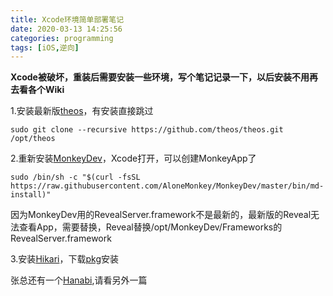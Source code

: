 ```yaml
---
title: Xcode环境简单部署笔记
date: 2020-03-13 14:25:56
categories: programming
tags: [iOS,逆向]
---
```


**Xcode被破坏，重装后需要安装一些环境，写个笔记记录一下，以后安装不用再去看各个Wiki**

1.安装最新版[theos](https://github.com/theos/theos/wiki/Installation "theos")，有安装直接跳过
```
sudo git clone --recursive https://github.com/theos/theos.git /opt/theos
```
2.重新安装[MonkeyDev](https://github.com/AloneMonkey/MonkeyDev/wiki "MonkeyDev")，Xcode打开，可以创建MonkeyApp了
```
sudo /bin/sh -c "$(curl -fsSL https://raw.githubusercontent.com/AloneMonkey/MonkeyDev/master/bin/md-install)"
```

因为MonkeyDev用的RevealServer.framework不是最新的，最新版的Reveal无法查看App，需要替换，Reveal替换/opt/MonkeyDev/Frameworks的RevealServer.framework

3.安装[Hikari](https://github.com/HikariObfuscator/Hikari "Hikari")，下载[pkg][1]安装

张总还有一个[Hanabi](https://github.com/HikariObfuscator/Hanabi "Hanabi"),请看另外一篇




[1]:https://github.com/HikariObfuscator/Hikari/releases/download/20190327/HikariObfuscatorInstaller-2019.03.27.pkg
[2]:https://github.com/HikariObfuscator/Hanabi/releases/download/7.0%401b02aa%40LoaderV4/7.0@1b02aa@LoaderV4.zip